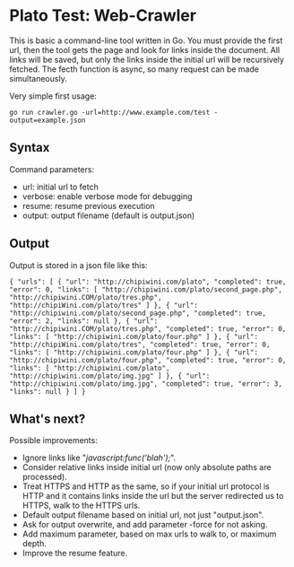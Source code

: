 # Plato Test: Web-Crawler

This is basic a command-line tool written in Go. You must provide the first url, then the tool gets the page and look for links inside the document. All links will be saved, but only the links inside the initial url will be recursively fetched. The fecth function is async, so many request can be made simultaneously.

Very simple first usage:

`go run crawler.go -url=http://www.example.com/test -output=example.json`

## Syntax

Command parameters:

- url: initial url to fetch
- verbose: enable verbose mode for debugging
- resume: resume previous execution
- output: output filename (default is output.json)

## Output

Output is stored in a json file like this:

`{
 "urls": [
  {
   "url": "http://chipiwini.com/plato",
   "completed": true,
   "error": 0,
   "links": [
    "http://chipiwini.com/plato/second_page.php",
    "http://chipiwini.COM/plato/tres.php",
    "http://chipiWini.com/plato/tres"
   ]
  },
  {
   "url": "http://chipiwini.com/plato/second_page.php",
   "completed": true,
   "error": 2,
   "links": null
  },
  {
   "url": "http://chipiwini.COM/plato/tres.php",
   "completed": true,
   "error": 0,
   "links": [
    "http://chipiwini.com/plato/four.php"
   ]
  },
  {
   "url": "http://chipiWini.com/plato/tres",
   "completed": true,
   "error": 0,
   "links": [
    "http://chipiwini.com/plato/four.php"
   ]
  },
  {
   "url": "http://chipiwini.com/plato/four.php",
   "completed": true,
   "error": 0,
   "links": [
    "http://chipiwini.com/plato",
    "http://chipiwini.com/plato/img.jpg"
   ]
  },
  {
   "url": "http://chipiwini.com/plato/img.jpg",
   "completed": true,
   "error": 3,
   "links": null
  }
 ]
}`

## What's next?

Possible improvements:

- Ignore links like "*javascript:func('blah');*".
- Consider relative links inside initial url (now only absolute paths are processed).
- Treat HTTPS and HTTP as the same, so if your initial url protocol is HTTP and it contains links inside the url but the server redirected us to HTTPS, walk to the HTTPS urls.
- Default output filename based on initial url, not just "output.json".
- Ask for output overwrite, and add parameter -force for not asking.
- Add maximum parameter, based on max urls to walk to, or maximum depth.
- Improve the resume feature.
